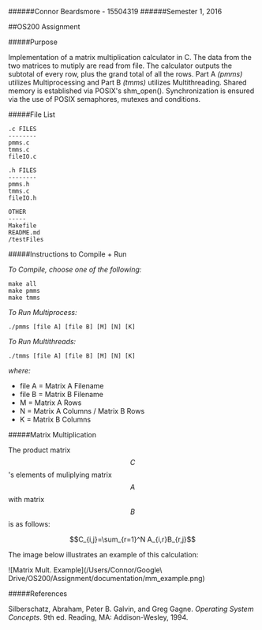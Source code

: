 ######Connor Beardsmore - 15504319
######Semester 1, 2016

##OS200 Assignment  

#####Purpose

Implementation of a matrix multiplication calculator in C. The data from the two matrices to mutiply are read from file. The calculator outputs the subtotal of every row, plus the grand total of all the rows. Part A *(pmms)* utilizes Multiprocessing and Part B *(tmms)* utilizes Multithreading.
Shared memory is established via POSIX's shm_open(). Synchronization is ensured via the use of POSIX semaphores, mutexes and conditions.
 
#####File List

	.c FILES
	--------
	pmms.c
	tmms.c
	fileIO.c

	.h FILES
	--------
	pmms.h
	tmms.c
	fileIO.h

	OTHER
	-----
	Makefile
	README.md
	/testFiles
	

#####Instructions to Compile + Run

*To Compile, choose one of the following:*

	make all
	make pmms
	make tmms

*To Run Multiprocess:*

	./pmms [file A] [file B] [M] [N] [K]

*To Run Multithreads:*  

	./tmms [file A] [file B] [M] [N] [K]
	
*where:*  
  
- file A = Matrix A Filename
- file B = Matrix B Filename
- M = Matrix A Rows
- N = Matrix A Columns / Matrix B Rows
- K = Matrix B Columns	

#####Matrix Multiplication

The product matrix $$C$$'s elements of muliplying matrix $$A$$ with matrix $$B$$ is as follows:

$$C_{i,j}=\sum_{r=1}^N A_{i,r}B_{r,j}$$

The image below illustrates an example of this calculation:

![Matrix Mult. Example](/Users/Connor/Google\ Drive/OS200/Assignment/documentation/mm_example.png)

#####References

Silberschatz, Abraham, Peter B. Galvin, and Greg Gagne. *Operating System Concepts*. 9th ed. Reading, MA: Addison-Wesley, 1994.
